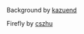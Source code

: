 
Background by [kazuend](https://unsplash.com/photos/2KXEb_8G5vo)

Firefly by [cszhu](https://github.com/cszhu/firefly.js/tree/master)
